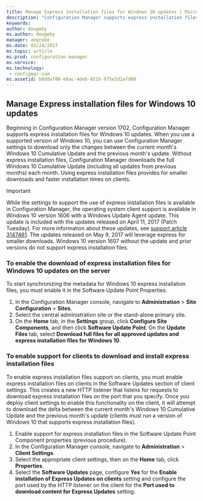 ```yaml
---
title: Manage Express installation files for Windows 10 updates | Microsoft Docs
description: "Configuration Manager supports express installation files for Windows 10, which provides smaller downloads and faster installation times on clients."
keywords:
author: dougebyms.author: dougebymanager: angrobe
ms.date: 03/24/2017
ms.topic: article
ms.prod: configuration-manager
ms.service:
ms.technology:
 - configmgr-sum
ms.assetid: b8d8af88-e8ac-4deb-921b-975e2d2afd80
---
```


## Manage Express installation files for Windows 10 updates
Beginning in Configuration Manager version 1702, Configuration Manager supports express installation files for Windows 10 updates. When you use a supported version of Windows 10, you can use Configuration Manager settings to download only the changes between the current month's Windows 10 Cumulative Update and the previous month's update. Without express installation files, Configuration Manager downloads the full Windows 10 Cumulative Update (including all updates from previous months) each month. Using express installation files provides for smaller downloads and faster installation times on clients.

> [!IMPORTANT]
> While the settings to support the use of express installation files is available in Configuration Manager, the operating system client support is available in Windows 10 version 1606 with a Windows Update Agent update. This update is included with the updates released on April 11, 2017 (Patch Tuesday). For more information about these updates, see [support article 3147461](https://support.microsoft.com/help/3147461/cumulative-update-for-windows-10-april-12,-2016). The updates released on May 9, 2017 will leverage express for smaller downloads. Windows 10 version 1607 without the update and prior versions do not support express installation files.

### To enable the download of express installation files for Windows 10 updates on the server
To start synchronizing the metadata for Windows 10 express installation files, you must enable it in the Software Update Point Properties.
1.	In the Configuration Manager console, navigate to **Administration** > **Site Configuration** > **Sites**.
2.	Select the central administration site or the stand-alone primary site.
3.	On the **Home** tab, in the **Settings** group, click **Configure Site Components**, and then click **Software Update Point**. On the **Update Files** tab, select **Download full files for all approved updates and express installation files for Windows 10**.

### To enable support for clients to download and install express installation files
To enable express installation files support on clients, you must enable express installation files on clients in the Software Updates section of client settings. This creates a new HTTP listener that listens for requests to download express installation files on the port that you specify. Once you deploy client settings to enable this functionality on the client, it will attempt to download the delta between the current month's Windows 10 Cumulative Update and the previous month's update (clients must run a version of Windows 10 that supports express installation files).
1.	Enable support for express installation files in the Software Update Point Component properties (previous procedure).
2.	In the Configuration Manager console, navigate to **Administration** > **Client Settings**.
3.	Select the appropriate client settings, then on the **Home** tab, click **Properties**.
4.	Select the **Software Updates** page, configure **Yes** for the **Enable installation of Express Updates on clients** setting and configure the port used by the HTTP listener on the client for the **Port used to download content for Express Updates** setting.
